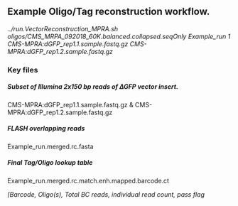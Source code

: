 ## Example Oligo/Tag reconstruction workflow.

*../run.VectorReconstruction_MPRA.sh oligos/CMS_MRPA_092018_60K.balanced.collapsed.seqOnly Example_run 1 CMS-MPRA\:dGFP_rep1.1.sample.fastq.gz CMS-MPRA\:dGFP_rep1.2.sample.fastq.gz*

### Key files

##### Subset of Illumina 2x150 bp reads of ∆GFP vector insert.
CMS-MPRA:dGFP_rep1.1.sample.fastq.gz & CMS-MPRA:dGFP_rep1.2.sample.fastq.gz

##### FLASH overlapping reads
Example_run.merged.rc.fasta

##### Final Tag/Oligo lookup table
Example_run.merged.rc.match.enh.mapped.barcode.ct

*[Barcode, Oligo(s), Total BC reads, individual read count, pass flag*
